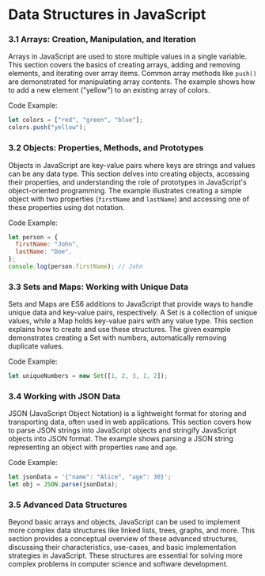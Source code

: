 
# Data Structures in JavaScript

### 3.1 Arrays: Creation, Manipulation, and Iteration

Arrays in JavaScript are used to store multiple values in a single variable. This section covers the basics of creating arrays, adding and removing elements, and iterating over array items. Common array methods like `push()` are demonstrated for manipulating array contents. The example shows how to add a new element ("yellow") to an existing array of colors.

Code Example:
```js
let colors = ["red", "green", "blue"];
colors.push("yellow");
```

### 3.2 Objects: Properties, Methods, and Prototypes

Objects in JavaScript are key-value pairs where keys are strings and values can be any data type. This section delves into creating objects, accessing their properties, and understanding the role of prototypes in JavaScript's object-oriented programming. The example illustrates creating a simple object with two properties (`firstName` and `lastName`) and accessing one of these properties using dot notation.

Code Example:
```js
let person = {
  firstName: "John",
  lastName: "Doe",
};
console.log(person.firstName); // John
```

### 3.3 Sets and Maps: Working with Unique Data

Sets and Maps are ES6 additions to JavaScript that provide ways to handle unique data and key-value pairs, respectively. A Set is a collection of unique values, while a Map holds key-value pairs with any value type. This section explains how to create and use these structures. The given example demonstrates creating a Set with numbers, automatically removing duplicate values.

Code Example:
```js
let uniqueNumbers = new Set([1, 2, 3, 1, 2]);
```

### 3.4 Working with JSON Data

JSON (JavaScript Object Notation) is a lightweight format for storing and transporting data, often used in web applications. This section covers how to parse JSON strings into JavaScript objects and stringify JavaScript objects into JSON format. The example shows parsing a JSON string representing an object with properties `name` and `age`.

Code Example:
```js
let jsonData = '{"name": "Alice", "age": 30}';
let obj = JSON.parse(jsonData);
```

### 3.5 Advanced Data Structures

Beyond basic arrays and objects, JavaScript can be used to implement more complex data structures like linked lists, trees, graphs, and more. This section provides a conceptual overview of these advanced structures, discussing their characteristics, use-cases, and basic implementation strategies in JavaScript. These structures are essential for solving more complex problems in computer science and software development.

